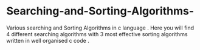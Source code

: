 # Searching-and-Sorting-Algorithms-
Various searching and Sorting Algorithms in c language .
Here you will find 4 different searching algorithms with 3 most effective sorting algorithms written in well organised c code .
